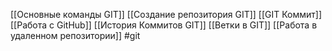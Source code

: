 [[Основные команды GIT]]
[[Создание репозитория GIT]]
[[GIT Коммит]]
[[Работа с GitHub]]
[[История Коммитов GIT]]
[[Ветки в GIT]]
[[Работа в удаленном репозитории]]
#git
